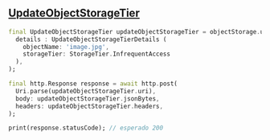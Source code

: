 ## [UpdateObjectStorageTier](https://pub.dev/packages/oracle_object_storage#UpdateObjectStorageTier)

```dart
final UpdateObjectStorageTier updateObjectStorageTier = objectStorage.updateObjectStorageTier(
  details : UpdateObjectStorageTierDetails (
    objectName: 'image.jpg', 
    storageTier: StorageTier.InfrequentAccess
  ),
);

final http.Response response = await http.post(
  Uri.parse(updateObjectStorageTier.uri),
  body: updateObjectStorageTier.jsonBytes,
  headers: updateObjectStorageTier.headers,
);

print(response.statusCode); // esperado 200
```